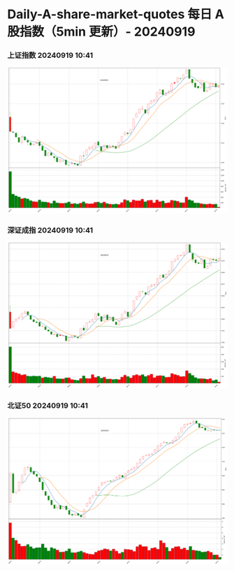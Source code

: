 
# Daily-A-share-market-quotes 每日 A 股指数（5min 更新）- 20240919

### 上证指数 20240919 10:41
![](./fig/2024/9/20240919-sh000001.png)

### 深证成指 20240919 10:41
![](./fig/2024/9/20240919-sz399001.png)

### 北证50 20240919 10:41
![](./fig/2024/9/20240919-bj899050.png)

